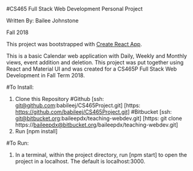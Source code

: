 #CS465 Full Stack Web Development Personal Project

Written By: Bailee Johnstone

Fall 2018

This project was bootstrapped with [Create React App](https://github.com/facebook/create-react-app).

This is a basic Calendar web application with Daily, Weekly and Monthly views, event addition and deletion. 
This project was put together using React and Material UI and was created for a CS465P Full Stack Web Development in Fall Term 2018. 

#To Install:

1. Clone this Repository
    #Github
    [ssh: git@github.com:babileej/CS465Project.git]
    [https: https://github.com/babileej/CS465Project.git]
    #Bitbucket
    [ssh: git@bitbucket.org:baileepdx/teaching-webdev.git]
    [https: git clone https://baileepdx@bitbucket.org/baileepdx/teaching-webdev.git]
2. Run [npm install]

#To Run:

1. In a terminal, within the project directory, run [npm start] to open the project in a localhost.
   The default is localhost:3000.